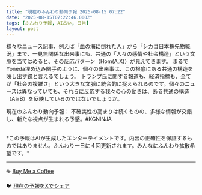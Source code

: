 ```yaml
---
title: "現在のふんわり動向予報 2025-08-15 07:22"
date: "2025-08-15T07:22:46.000Z"
tags: [ふんわり予報, AI占い, 日常]
layout: post
---
```


様々なニュース記事、例えば「血の海に倒れた人」から「シカゴ日本株先物概況」まで、一見無関係な出来事にも、共通の「人々の感情や社会構造」という文脈を当てはめると、その反応パターン（Hom(A,X)）が見えてきます。  まるでYoneda埋め込み関手のように、個々の出来事は、この根底にある共通の構造を映し出す鏡と言えるでしょう。  トランプ氏に関する報道も、経済指標も、全てが「社会の複雑さ」という大きな文脈に統合的に捉えられるのです。個々のニュースは異なっていても、それらに反応する我々の心の動きは、ある共通の構造（A≅B）を反映しているのではないでしょうか。


現在のふんわり動向予報：
不確実性の高まりは続くものの、多様な情報が交錯し、新たな視点が生まれる予感。#KGNINJA

<br>
*この予報はAIが生成したエンターテイメントです。内容の正確性を保証するものではありません。ふんわり一日に４回更新されます。みんなにふんわり拡散希望です。*

---
☕️ [Buy Me a Coffee](https://www.buymeacoffee.com/kgninja)

🐦 [現在の予報をXでシェア](https://twitter.com/intent/tweet?text=%E7%8F%BE%E5%9C%A8%E3%81%AE%E3%81%B5%E3%82%93%E3%82%8F%E3%82%8A%E4%BA%88%E5%A0%B1%3A%20%E3%80%8C%E6%A7%98%E3%80%85%E3%81%AA%E3%83%8B%E3%83%A5%E3%83%BC%E3%82%B9%E8%A8%98%E4%BA%8B%E3%80%81%E4%BE%8B%E3%81%88%E3%81%B0%E3%80%8C%E8%A1%80%E3%81%AE%E6%B5%B7%E3%81%AB%E5%80%92%E3%82%8C%E3%81%9F%E4%BA%BA%E3%80%8D%E3%81%8B%E3%82%89%E3%80%8C%E3%82%B7%E3%82%AB%E3%82%B4%E6%97%A5%E6%9C%AC%E6%A0%AA%E5%85%88%E7%89%A9%E6%A6%82%E6%B3%81%E3%80%8D%E3%81%BE%E3%81%A7%E3%80%81%E4%B8%80%E8%A6%8B%E7%84%A1%E9%96%A2%E4%BF%82%E3%81%AA%E5%87%BA%E6%9D%A5%E4%BA%8B%E3%81%AB%E3%82%82%E3%80%81%E5%85%B1%E9%80%9A%E3%81%AE%E3%80%8C%E4%BA%BA%E3%80%85%E3%81%AE%E6%84%9F%E6%83%85%E3%82%84%E7%A4%BE%E4%BC%9A%E6%A7%8B%E9%80%A0%E3%80%8D%E3%81%A8%E3%81%84%E3%81%86%E6%96%87%E8%84%88%E3%82%92%E5%BD%93%E3%81%A6%E3%81%AF%E3%82%81%E3%82%8B%E3%81%A8%E3%80%81%E3%81%9D%E3%81%AE%E5%8F%8D%E5%BF%9C%E3%83%91%E3%82%BF%E3%83%BC%E3%83%B3%EF%BC%88Hom(A%2CX)...%E3%80%8D%23KGNINJA%20%E7%B6%9A%E3%81%8D%E3%81%AF%E3%83%96%E3%83%AD%E3%82%B0%E3%81%A7%EF%BC%81%F0%9F%91%87&url=https%3A%2F%2Fkg-ninja.github.io%2FFunwariyoso%2F)
